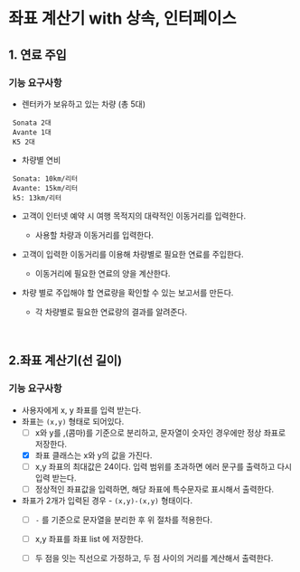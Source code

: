# 좌표 계산기 with 상속, 인터페이스

## 1. 연료 주입
### 기능 요구사항
- 렌터카가 보유하고 있는 차량 (총 5대)
```text
 Sonata 2대
 Avante 1대
 K5 2대
```

- 차량별 연비
```text
 Sonata: 10km/리터
 Avante: 15km/리터
 k5: 13km/리터
```
    
- 고객이 인터넷 예약 시 여행 목적지의 대략적인 이동거리를 입력한다.
  - 사용할 차량과 이동거리를 입력한다.
   
- 고객이 입력한 이동거리를 이용해 차량별로 필요한 연료를 주입한다.
  - 이동거리에 필요한 연료의 양을 계산한다.
    
- 차량 별로 주입해야 할 연료량을 확인할 수 있는 보고서를 만든다.
  - 각 차량별로 필요한 연료량의 결과를 알려준다.   

<br>

## 2.좌표 계산기(선 길이)
### 기능 요구사항
- 사용자에게 x, y 좌표를 입력 받는다.
- 좌표는 `(x,y)` 형태로 되어있다.
  - [ ] x와 y를 ,(콤마)를 기준으로 분리하고, 문자열이 숫자인 경우에만 정상 좌표로 저장한다.
  - [x] 좌표 클래스는 x와 y의 값을 가진다.
  - [ ] x,y 좌표의 최대값은 24이다. 입력 범위를 초과하면 에러 문구를 출력하고 다시 입력 받는다.
  - [ ] 정상적인 좌표값을 입력하면, 해당 좌표에 특수문자로 표시해서 출력한다.
  
- 좌표가 2개가 입력된 경우 - `(x,y)-(x,y)` 형태이다.
  - [ ] `-` 를 기준으로 문자열을 분리한 후 위 절차를 적용한다.
  - [ ] x,y 좌표를 좌표 list 에 저장한다.
  - [ ] 두 점을 잇는 직선으로 가정하고, 두 점 사이의 거리를 계산해서 출력한다.
  
  